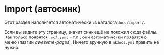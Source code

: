 # Import (автосинк)

Этот раздел наполняется автоматически из каталога `docs/import/`.

Если вы видите эту страницу, значит синк ещё не положил сюда файлы.
Как только появятся `.md`/`.yaml` и т.п., они автоматически появятся в меню
(плагин *awesome-pages*). Ничего вручную в `mkdocs.yml` править не нужно.
